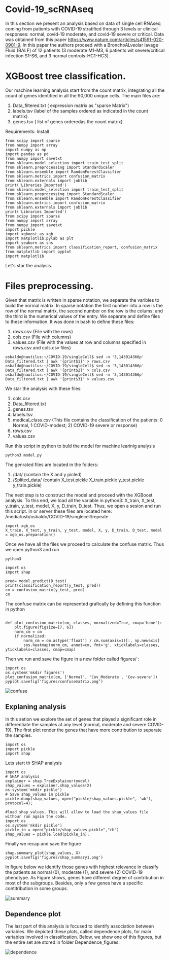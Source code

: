 # Covid-19_scRNAseq
 In this section we present an analysis based on data of single cell RNAseq coming from patients with COVID-19 stratified through 3 levels or clinical responses: normal, covid-19 moderate, and covid-19 severe or critical. Data was obtained from this paper https://www.nature.com/articles/s41591-020-0901-9. In this paper the authors proceed with a BronchoALveolar lavage Fluid (BALF) of 12 patients (3 moderate M1-M3, 6 patients wit severe/critical infection S1-S6, and 3 normal controls-HC1-HC3).

# XGBoost tree classification.

 Our machine learning analysis start from the count matrix, integrating all the count of genes identified in all the 90,000 unique cells. The main files are:
 1) Data_filtered.txt ( expression matrix as "sparse Matrix")
 2) labels.tsv (label of the samples ordered as indicated in the count matrix).
 3) genes.tsv ( list of genes orderedas the count matrix).
 
Requirements: Install 
```
from scipy import sparse
from numpy import array
import numpy as np
import pandas as pd
from numpy import savetxt 
from sklearn.model_selection import train_test_split
from sklearn.preprocessing import StandardScaler
from sklearn.ensemble import RandomForestClassifier
from sklearn.metrics import confusion_matrix
from sklearn.externals import joblib
print('Libraries Imported')
from sklearn.model_selection import train_test_split
from sklearn.preprocessing import StandardScaler
from sklearn.ensemble import RandomForestClassifier
from sklearn.metrics import confusion_matrix
from sklearn.externals import joblib
print('Libraries Imported')
from scipy import sparse
from numpy import array
from numpy import savetxt 
import pickle
import xgboost as xgb
import matplotlib.pylab as plt
import seaborn as sns
from sklearn.metrics import classification_report, confusion_matrix
from matplotlib import pyplot
import matplotlib
```

Let's star the analysis.

# Files preprocessing.

Given that matrix is written in sparse notation, we separate the varibles to build the normal matrix. In sparse notation the first number into a row is the row of the normal matrix, the second number on the row is the colums; and the third is the numerical values of the entry. We separate and define files to these information. It was done in bash to define these files:
1) rows.csv (File with the rows)
2) cols.csv (File with columns)
3) values.csv (File with the values at row and columns specified in rows.csv and cols.csv files)

```
osbaldo@nautilus:~/COVID-19/singleCell$ sed -n '3,143014366p' Data_filtered.txt | awk '{print$1}' > rows.csv
osbaldo@nautilus:~/COVID-19/singleCell$ sed -n '3,143014366p' Data_filtered.txt | awk '{print$2}' > cols.csv
osbaldo@nautilus:~/COVID-19/singleCell$ sed -n '3,143014366p' Data_filtered.txt | awk '{print$3}' > values.csv
```

We star the analysis with these files:
1) cols.csv  
2) Data_filtered.txt  
3) genes.tsv  
4) labels.tsv  
5) medical_class.csv  (This file contains the classification of the patients: 0 Normal, 1 COVID-modest; 2) COVID-19 severe or response)
6) rows.csv  
7) values.csv


Run this script in python to buld the model for machine learinig analysis 
```
python3 model.py
```
The genrated files are located in the folders: 
1) /dat/  (contain the X and y picled)
2) /Splited_data/ (contain X_test.pickle  X_train.pickle  y_test.pickle  y_train.pickle)

The next step is to construct the model and proceed with the XGBoost analysis. To this end, we load all the variable in python3: X_train, X_test, y_train, y_test, model, X, y, D_train, D_test. Thus, we open a sesion and run this script. In or server these files are located here: /media/usb/osbaldo/COVID-19/singlecell/repeate

```
import xgb_os
X_train, X_test, y_train, y_test, model, X, y, D_train, D_test, model = xgb_os.preparation()
```

Once we have all the files we proceed to calculate the confuse matrix. Thus we open python3 and run

```
python3

import os
import shap

pred= model.predict(D_test)
print(classification_report(y_test, pred))
cm = confusion_matrix(y_test, pred)
cm

```

The confuse matrix can be represented grafically by defining this function in python 

```

def plot_confusion_matrix(cm, classes, normalized=True, cmap='bone'):
    plt.figure(figsize=[7, 6])
    norm_cm = cm
    if normalized:
        norm_cm = cm.astype('float') / cm.sum(axis=1)[:, np.newaxis]
        sns.heatmap(norm_cm, annot=cm, fmt='g', xticklabels=classes, yticklabels=classes, cmap=cmap)
```
Then we run and save the figure in a new folder called figures/ : 
```
import os
os.system('mkdir figures')
plot_confusion_matrix(cm, ['Normal', 'Cov_Moderate', 'Cov-severe'])
pyplot.savefig('figures/confusematrix.png')
```
![confuse](confusematrixblue.png)

## Explaning analysis

In this setion we explore the set of genes that played a significant role in differentiate the samples at any level (normal, moderate and severe COVID-19). The first plot render the genes that have more contribution to separate the samples. 
```
import os
import pickle
import shap

```
Lets start th SHAP analysis
```
import os
# SHAP analysis
explainer = shap.TreeExplainer(model)
shap_values = explainer.shap_values(X)
os.system('mkdir pickle')
# Save shap_values in pickle
pickle.dump(shap_values, open("pickle/shap_values.pickle", 'wb'), protocol=4);

#load shap_values. This will allow to load the shao_values file withour run again the code.
import os
os.system('mkdir pickle')
pickle_in = open("pickle/shap_values.pickle","rb")
shap_values = pickle.load(pickle_in);
```
Finally we recap and save the figure

```
shap.summary_plot(shap_values, X)
pyplot.savefig('figures/shap_summary1.png')
```
In figure below we identify those genes with highest relevance in classify the patients as normal (0), moderate (1), and severe (2) COVID-19 phenotype. As Figure shows, genes have different degree of contribution in most of the subgroups. Besides, only a few genes have a specific contitribution in some groups. 

![summary](shap_summary1.png)

## Dependence plot

The last part of this analysis is focused to identify association between variables. We depicted these plots, called dependence plots, for main variables involved in classification. Below, we show one of this figures, but the entire set are stored in folder Dependence_figures.  

![dependence](/Dependence_figures/TAOK1.png)
